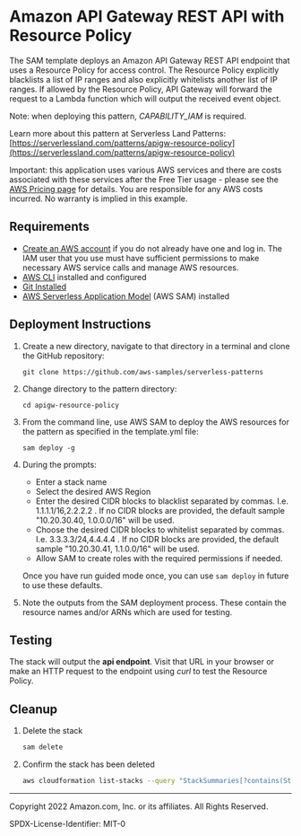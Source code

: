 # Amazon API Gateway REST API with Resource Policy

The SAM template deploys an Amazon API Gateway REST API endpoint that uses a Resource Policy for access control. The Resource Policy explicitly blacklists a list of IP ranges and also explicitly whitelists another list of IP ranges. If allowed by the Resource Policy, API Gateway will forward the request to a Lambda function which will output the received event object.

Note: when deploying this pattern, *CAPABILITY_IAM* is required.

Learn more about this pattern at Serverless Land Patterns: [https://serverlessland.com/patterns/apigw-resource-policy](https://serverlessland.com/patterns/apigw-resource-policy)

Important: this application uses various AWS services and there are costs associated with these services after the Free Tier usage - please see the [AWS Pricing page](https://aws.amazon.com/pricing/) for details. You are responsible for any AWS costs incurred. No warranty is implied in this example.

## Requirements

* [Create an AWS account](https://portal.aws.amazon.com/gp/aws/developer/registration/index.html) if you do not already have one and log in. The IAM user that you use must have sufficient permissions to make necessary AWS service calls and manage AWS resources.
* [AWS CLI](https://docs.aws.amazon.com/cli/latest/userguide/install-cliv2.html) installed and configured
* [Git Installed](https://git-scm.com/book/en/v2/Getting-Started-Installing-Git)
* [AWS Serverless Application Model](https://docs.aws.amazon.com/serverless-application-model/latest/developerguide/serverless-sam-cli-install.html) (AWS SAM) installed

## Deployment Instructions

1. Create a new directory, navigate to that directory in a terminal and clone the GitHub repository:
    ``` 
    git clone https://github.com/aws-samples/serverless-patterns
    ```
2. Change directory to the pattern directory:
    ```
    cd apigw-resource-policy
    ```
3. From the command line, use AWS SAM to deploy the AWS resources for the pattern as specified in the template.yml file:
    ```
    sam deploy -g
    ```
1. During the prompts:
    * Enter a stack name
    * Select the desired AWS Region
    * Enter the desired CIDR blocks to blacklist separated by commas. I.e. 1.1.1.1/16,2.2.2.2 . If no CIDR blocks are provided, the default sample "10.20.30.40, 1.0.0.0/16" will be used.
    * Choose the desired CIDR blocks to whitelist separated by commas. I.e. 3.3.3.3/24,4.4.4.4 . If no CIDR blocks are provided, the default sample "10.20.30.41, 1.1.0.0/16" will be used.
    * Allow SAM to create roles with the required permissions if needed.

    Once you have run guided mode once, you can use `sam deploy` in future to use these defaults.

1. Note the outputs from the SAM deployment process. These contain the resource names and/or ARNs which are used for testing.

## Testing

The stack will output the **api endpoint**. Visit that URL in your browser or make an HTTP request to the endpoint using *curl* to test the Resource Policy.

## Cleanup
 
1. Delete the stack
    ```bash
    sam delete
    ```
1. Confirm the stack has been deleted
    ```bash
    aws cloudformation list-stacks --query "StackSummaries[?contains(StackName,'STACK_NAME')].StackStatus"
    ```
----
Copyright 2022 Amazon.com, Inc. or its affiliates. All Rights Reserved.

SPDX-License-Identifier: MIT-0